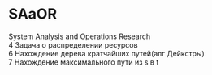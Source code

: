 # SAaOR
System Analysis and Operations Research     
4 Задача о распределении ресурсов     
6 Нахождение дерева кратчайших путей(алг Дейкстры)     
7 Нахождение максимального пути из s в t
